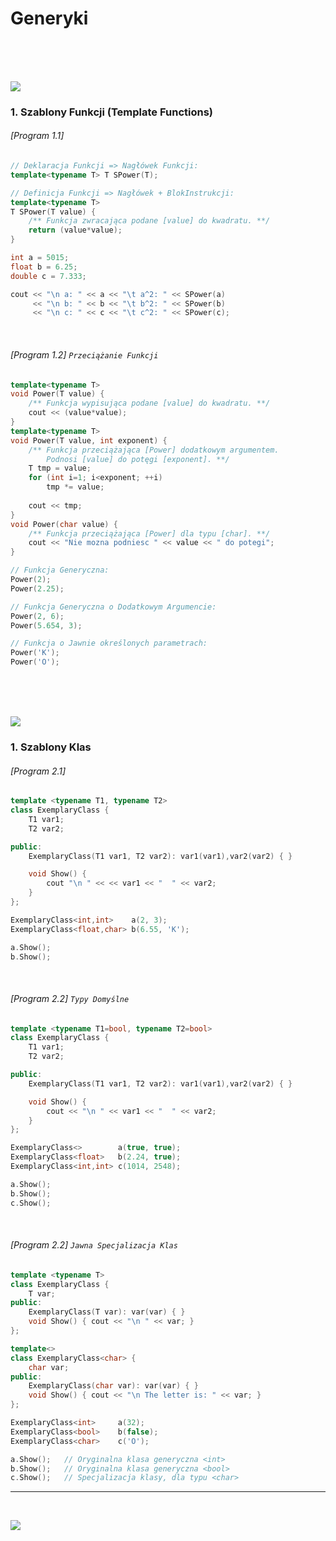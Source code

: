 # Generyki

<br/>
<br/>
<br/>

![](https://github.com/Ptysiek/resources/blob/master/Orn.png)
### 1. Szablony Funkcji (Template Functions)
###### [Program 1.1]
```cpp
// Deklaracja Funkcji => Nagłówek Funkcji:
template<typename T> T SPower(T);

// Definicja Funkcji => Nagłówek + BlokInstrukcji:
template<typename T>
T SPower(T value) {
    /** Funkcja zwracająca podane [value] do kwadratu. **/
    return (value*value);
}
```
```cpp
int a = 5015;
float b = 6.25;
double c = 7.333;

cout << "\n a: " << a << "\t a^2: " << SPower(a)
     << "\n b: " << b << "\t b^2: " << SPower(b)
     << "\n c: " << c << "\t c^2: " << SPower(c);
``` 

<br/>

###### [Program 1.2] `Przeciążanie Funkcji`
```cpp
template<typename T>
void Power(T value) {
    /** Funkcja wypisująca podane [value] do kwadratu. **/
    cout << (value*value);
}
template<typename T>
void Power(T value, int exponent) {
    /** Funkcja przeciążająca [Power] dodatkowym argumentem. 
        Podnosi [value] do potęgi [exponent]. **/
    T tmp = value;
    for (int i=1; i<exponent; ++i)
        tmp *= value;
    
    cout << tmp;
}
void Power(char value) {
    /** Funkcja przeciążająca [Power] dla typu [char]. **/
    cout << "Nie mozna podniesc " << value << " do potegi";
}
```
```cpp
// Funkcja Generyczna:
Power(2);
Power(2.25);

// Funkcja Generyczna o Dodatkowym Argumencie:
Power(2, 6);
Power(5.654, 3);

// Funkcja o Jawnie określonych parametrach:
Power('K');
Power('O');
```

<br/>
<br/>
<br/>

![](https://github.com/Ptysiek/resources/blob/master/Orn.png)
### 1. Szablony Klas
###### [Program 2.1] 
```cpp
template <typename T1, typename T2>
class ExemplaryClass {
    T1 var1;
    T2 var2;

public:
    ExemplaryClass(T1 var1, T2 var2): var1(var1),var2(var2) { }

    void Show() {
        cout "\n " << << var1 << "  " << var2;
    }
};
```
```cpp
ExemplaryClass<int,int>    a(2, 3);
ExemplaryClass<float,char> b(6.55, 'K');

a.Show();
b.Show();
```

<br/>

###### [Program 2.2] `Typy Domyślne`
```cpp
template <typename T1=bool, typename T2=bool>
class ExemplaryClass {
    T1 var1;
    T2 var2;

public:
    ExemplaryClass(T1 var1, T2 var2): var1(var1),var2(var2) { }

    void Show() {
        cout << "\n " << var1 << "  " << var2;
    }
};
```
```cpp
ExemplaryClass<>        a(true, true);
ExemplaryClass<float>   b(2.24, true);
ExemplaryClass<int,int> c(1014, 2548);

a.Show();
b.Show();
c.Show();
```

<br/>

###### [Program 2.2] `Jawna Specjalizacja Klas`
```cpp
template <typename T>
class ExemplaryClass {
    T var;
public:
    ExemplaryClass(T var): var(var) { }
    void Show() { cout << "\n " << var; }
};

template<> 
class ExemplaryClass<char> {
    char var;
public:
    ExemplaryClass(char var): var(var) { }
    void Show() { cout << "\n The letter is: " << var; }
};
```
```cpp
ExemplaryClass<int>     a(32);
ExemplaryClass<bool>    b(false);
ExemplaryClass<char>    c('O');

a.Show();   // Oryginalna klasa generyczna <int>
b.Show();   // Oryginalna klasa generyczna <bool>
c.Show();   // Specjalizacja klasy, dla typu <char>
```


------------
<br/>

![](https://github.com/Ptysiek/resources/blob/master/Ver2.PNG)
